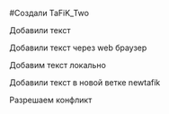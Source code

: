 #Создали TaFiK_Two

Добавили текст 

Добавили текст через web браузер 

Добавим текст локально

Добавили текст в новой ветке newtafik 

Разрешаем конфликт
